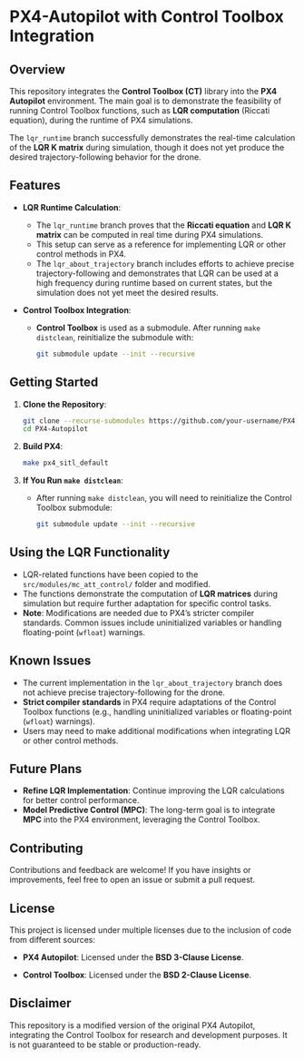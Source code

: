 # PX4-Autopilot with Control Toolbox Integration

## Overview
This repository integrates the **Control Toolbox (CT)** library into the **PX4 Autopilot** environment. The main goal is to demonstrate the feasibility of running Control Toolbox functions, such as **LQR computation** (Riccati equation), during the runtime of PX4 simulations.

The `lqr_runtime` branch successfully demonstrates the real-time calculation of the **LQR K matrix** during simulation, though it does not yet produce the desired trajectory-following behavior for the drone.

## Features
- **LQR Runtime Calculation**:
  - The `lqr_runtime` branch proves that the **Riccati equation** and **LQR K matrix** can be computed in real time during PX4 simulations.
  - This setup can serve as a reference for implementing LQR or other control methods in PX4.
  - The `lqr_about_trajectory` branch includes efforts to achieve precise trajectory-following and demonstrates that LQR can be used at a high frequency during runtime based on current states, but the simulation does not yet meet the desired results.

- **Control Toolbox Integration**:
  - **Control Toolbox** is used as a submodule. After running `make distclean`, reinitialize the submodule with:
    ```bash
    git submodule update --init --recursive
    ```

## Getting Started
1. **Clone the Repository**:
    ```bash
    git clone --recurse-submodules https://github.com/your-username/PX4-Autopilot.git
    cd PX4-Autopilot
    ```

2. **Build PX4**:
    ```bash
    make px4_sitl_default
    ```

3. **If You Run `make distclean`**:
   - After running `make distclean`, you will need to reinitialize the Control Toolbox submodule:
     ```bash
     git submodule update --init --recursive
     ```

## Using the LQR Functionality
- LQR-related functions have been copied to the `src/modules/mc_att_control/` folder and modified.
- The functions demonstrate the computation of **LQR matrices** during simulation but require further adaptation for specific control tasks.
- **Note**: Modifications are needed due to PX4’s stricter compiler standards. Common issues include uninitialized variables or handling floating-point (`wfloat`) warnings.

## Known Issues
- The current implementation in the `lqr_about_trajectory` branch does not achieve precise trajectory-following for the drone.
- **Strict compiler standards** in PX4 require adaptations of the Control Toolbox functions (e.g., handling uninitialized variables or floating-point (`wfloat`) warnings).
- Users may need to make additional modifications when integrating LQR or other control methods.

## Future Plans
- **Refine LQR Implementation**: Continue improving the LQR calculations for better control performance.
- **Model Predictive Control (MPC)**: The long-term goal is to integrate **MPC** into the PX4 environment, leveraging the Control Toolbox.

## Contributing
Contributions and feedback are welcome! If you have insights or improvements, feel free to open an issue or submit a pull request.

## License
This project is licensed under multiple licenses due to the inclusion of code from different sources:

- **PX4 Autopilot**: Licensed under the **BSD 3-Clause License**.

- **Control Toolbox**: Licensed under the **BSD 2-Clause License**.

## Disclaimer
This repository is a modified version of the original PX4 Autopilot, integrating the Control Toolbox for research and development purposes. It is not guaranteed to be stable or production-ready.
